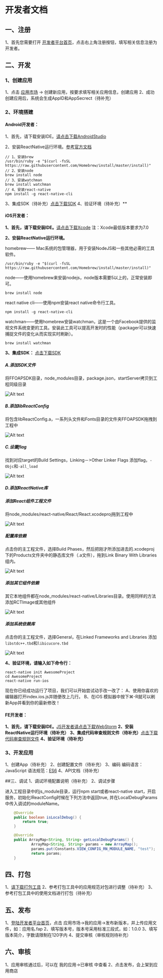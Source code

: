 # 开发者文档
## 一、注册
1、首先您需要打开 [开发者平台首页](http://open.sit.ffan.net/apps/list)，点击右上角注册按钮，填写相关信息注册为开发者。

## 二、开发
### 1、创建应用
1、点击 [应用市场](http://open.sit.ffan.net/apps) -> 创建新应用，按要求填写相关应用信息，创建应用
2、成功创建应用后，系统会生成AppID和AppSecrect（待补充）

### 2、环境搭建
#### Android开发者：

1、首先，请下载安装IDE。[请点击下载AndroidStudio](https://developer.android.com/studio/index.html)

2、安装ReactNative运行环境。[参考官方文档](http://facebook.github.io/react-native/docs/getting-started.html)

```
// 1、安装brew
/usr/bin/ruby -e "$(curl -fsSL https://raw.githubusercontent.com/Homebrew/install/master/install)"
// 2、安装node
brew install node
// 3、安装watchman
brew install watchman
// 4、安装react-native
npm install -g react-native-cli
```

3、集成SDK（待补充）[点击下载SDK](http://open.sit.ffan.net/apps/create)
4、验证环境（待补充）**

#### **iOS开发者：**

**1、首先，请下载安装IDE。**[请点击下载Xcode](https://itunes.apple.com/cn/app/xcode/id497799835?mt=12)
注：Xcode最低版本要求为7.0

**2、安装ReactNative运行环境。**

homebrew—— Mac系统的包管理器，用于安装NodeJS和一些其他必需的工具软件。

    /usr/bin/ruby -e "$(curl -fsSL https://raw.githubusercontent.com/Homebrew/install/master/install)"
node——使用homebrew来安装nodejs，node版本需要5以上的，正常安装即可。

    brew install node
react native cli——使用npm安装react native命令行工具。

    npm install -g react-native-cli
watchman——使用homebrew安装watchman，这是一个由Facebook提供的监视文件系统变更的工具。安装此工具可以提高开发时的性能（packager可以快速捕捉文件的变化从而实现实时刷新）。

    brew install watchman

**3、集成SDK：** [点击下载SDK](http://open.sit.ffan.net/apps/create)
##### A.**添加SDK文件**
将FFOAPSDK目录，node_modules目录，package.json，startServer拷贝到工程同级目录

![Alt text](./14834337846233.jpg)

##### B.添加libReactConfig

将包含libReactConfig.a，一系列头文件和Fonts目录的文件夹FFOAPSDK拖拽到工程中

![Alt text](./addsdk.jpg)

##### C.设置flag
找到对应target的Build Settings，Linking－>Other Linker Flags 添加flag，`-Objc`和`-all_load`

![Alt text](./projectflag.jpg)


##### D.添加ReactNative库
##### 添加React组件工程文件
将node_modules/react-native/React/React.xcodeproj拖到工程中

![Alt text](./14834343700116.jpg)

##### 配置库依赖
点击你的主工程文件，选择Build Phases，然后把刚才所添加进去的.xcodeproj下的Products文件夹中的静态库文件（.a文件），拖到Link Binary With Libraries组内。

![Alt text](./14834348297098.jpg)


##### 添加其它组件依赖
其它本地组件都在node_modules/react-native/Libraries目录。使用同样的方法添加RCTImage或其他组件

![Alt text](./14834501543939.jpg)

##### 添加系统依赖库
点击你的主工程文件，选择General，在Linked Frameworks and Libraries 添加`libstdc++.tbd`和`libicucore.tbd`

![Alt text](./14834496841174.jpg)

**4、验证环境，请输入如下命令行：**

    react-native init AwesomeProject
    cd AwesomeProject
    react-native run-ios

现在你已经成功运行了项目，我们可以开始尝试动手改一改了：
		A、使用你喜欢的编辑器打开index.ios.js并随便改上几行。
		B、在iOS 模拟器中按下⌘-R就可以刷新App并看到你的最新修改！


#### **FE开发者：**

**1、首先，请下载安装IDE。**[JS开发者请点击下载WebStorm](http://www.jetbrains.com/webstorm/)
**2、安装ReactNative运行环境（待补充）**
**3、集成代码审查规则文件（待补充）**[点击下载代码审查规则文件](http://www.jetbrains.com/webstorm/)
**4、验证环境（待补充）**

### 3、开发应用

1、创建App（待补充）
2、创建配置文件（待补充）
3、编码
编码语言：JavaScript
语法规范：[ES6](http://www.es6js.com)
4、API文档（待补充）

##三、调试
1、调试环境配置说明（待补充）
2、调试步骤

进入工程目录中的js_module目录，运行npm start或者react-native start，开启服务，初始化IReactConfig时候在下列方法中返回true, 并在LocalDebugParams中传入调试的moduleName。

```java
	@Override
	public boolean isLocalDebug() {
	    return true;
	}

	@Override
	public ArrayMap<String, String> getLocalDebugParams() {
	        ArrayMap<String, String> params = new ArrayMap();
	        params.put(Constants.VIEW_CONFIG_RN_MODULE_NAME, "test");
	        return params;
	}
```

## 四、打包
1、[请下载打包工具](http://open.sit.ffan.net/apps/list)
2、参考打包工具中的应用规范对包进行调整（待补充）
3、参考打包工具中的使用文档进行打包（待补充）

## 五、发布
1、[登陆开发者平台首页](http://open.sit.ffan.net)，点击 应用市场->我的应用->发布新版本，并上传应用文件，如：应用名.fap
2、填写版本号，版本号采用标准三段式，如：1.0.0
3、填写版本简介，字数请限制在120字内
4、提交审核（审核规则待补充）

## 六、审核
1、应用审核通过后，可以在 我的应用->已审核 中查看
2、点击发布，会上架到应用商店
